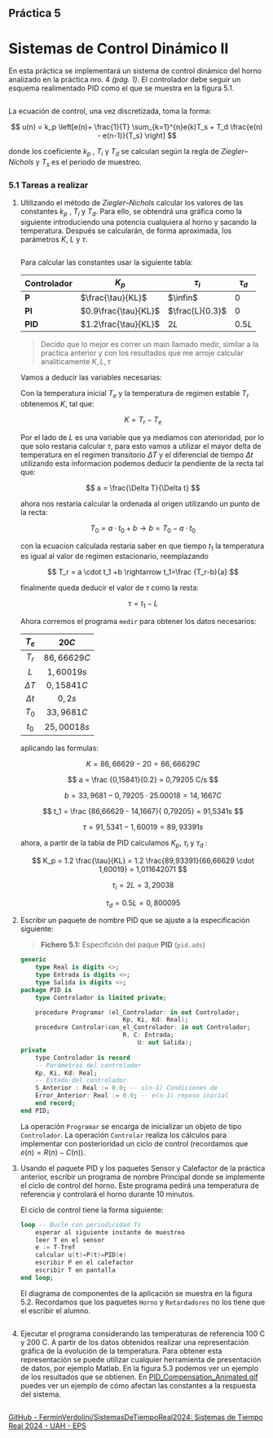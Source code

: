 ## Práctica 5

# Sistemas de Control Dinámico II

En esta práctica se implementará un sistema de control dinámico del horno analizado en la práctica nro. 4 *(pág. 1)*. El controlador debe seguir un esquema realimentado PID como el que se muestra en la figura 5.1.

<img src="file:///home/ferminv/snap/marktext/9/.config/marktext/images/2024-04-03-12-26-51-image.png" title="" alt="" data-align="center">

La ecuación de control, una vez discretizada, toma la forma:

$$
u(n) = k_p \left[e(n)+ \frac{1}{T} \sum_{k=1}^{n}e(k)T_s + T_d \frac{e(n) - e(n-1)}{T_s} \right]
$$

donde los coeficiente $k_p$ , $T_i$ y $T_d$ se calculan según la regla de *Ziegler–Nichols*  y $T_s$ es el periodo de muestreo.

### 5.1 Tareas a realizar

1. Utilizando el método de *Ziegler–Nichols* calcular los valores de las constantes $k_p$ , $T_i$ y $T_d$. Para ello, se obtendrá una gráfica como la siguiente introduciendo una potencia cualquiera al horno y sacando la temperatura. Después se calcularán, de forma aproximada, los parámetros $K$, $L$ y $τ$.
   
   <img src="file:///home/ferminv/snap/marktext/9/.config/marktext/images/2024-04-03-13-00-28-image.png" title="" alt="" data-align="center">
   
   Para calcular las constantes usar la siguiente tabla:
   
   | **Controlador** | $K_p$                | $\tau_i$        | $\tau_d$ |
   | --------------- | -------------------- | --------------- | -------- |
   | **P**           | $\frac{\tau}{KL}$    | $\infin$        | $0$      |
   | **PI**          | $0.9\frac{\tau}{KL}$ | $\frac{L}{0.3}$ | $0$      |
   | **PID**         | $1.2\frac{\tau}{KL}$ | $2L$            | $0.5L$   |
   
   > Decido que lo mejor es correr un main llamado medir, similar a la practica anterior y con los resultados que me arroje calcular analiticamente $K,L,\tau$ 
   
   Vamos a deducir las variables necesarias:
   
    Con la temperatura inicial $T_e$ y la temperatura de regimen estable $T_r$  obtenemos $K$, tal que:
   
   $$
   K = T_r - T_e
   $$
   
   Por el lado de $L$ es una variable que ya mediamos con aterioridad, por lo que solo restaria calcular $\tau$, para esto vamos a utilizar el mayor delta de temperatura en el regimen transitorio $\Delta T$ y el diferencial de tiempo $\Delta t$ utilizando esta informacion podemos deducir la pendiente de la recta tal que:
   
   $$
   a = \frac{\Delta T}{\Delta t} 
   $$
   
   ahora nos restaria calcular la ordenada al origen utilizando un punto de la recta:
   
   $$
   T_0 = a \cdot t_0 + b \rightarrow b = T_0 - a \cdot t_0
   $$
   
   con la ecuacion calculada restaria saber en que tiempo $t_1$ la temperatura es igual al valor de regimen estacionario, reemplazando
   
   $$
   T_r = a \cdot t_1 +b \rightarrow t_1=\frac {T_r-b}{a}
   $$
   
   finalmente queda deducir el valor de $\tau$ como la resta:
   
   $$
   \tau = t_1-L
   $$
   
   Ahora corremos el programa `medir` para obtener los datos necesarios:
   
   | $T_e$      | $20 C$      |
   |:----------:|:-----------:|
   | $T_r$      | $86,66629C$ |
   | $L$        | $1,60019s$  |
   | $\Delta T$ | $0,15841C$  |
   | $\Delta t$ | $0,2s$      |
   | $T_0$      | $33,9681C$  |
   | $t_0$      | $25,00018s$ |
   
   aplicando las formulas:
   
   $$
   K = 86,66629 -20 = 66,66629C
   $$
   
   $$
   a = \frac {0,15841}{0.2} = 0,79205 C/s
   $$
   
   $$
   b = 33,9681 - 0,79205 \cdot 25.00018 =  14,1667 C
   $$
   
   $$
   t_1 = \frac {86,66629 - 14,1667}{ 0,79205} = 91,5341s
   $$
   
   $$
   \tau = 91,5341 - 1,60019 = 89,93391s
   $$
   
   ahora, a partir de la tabla de PID calculamos $K_p$, $\tau_i$ y $\tau_d$ :
   
   $$
   K_p = 1.2 \frac{\tau}{KL} =  1.2 \frac{89,93391}{66,66629 \cdot 1,60019} = 1,011642071 
   $$
   
   $$
   \tau_i = 2L = 3,20038
   $$
   
   $$
   \tau_d = 0.5 L = 0,800095
   $$

2. Escribir un paquete de nombre PID que se ajuste a la especificación siguiente:
   
   > **Fichero 5.1:** Especifición del paque **PID** (`pid.ads`) 
   
   ```ada
   generic
       type Real is digits <>;
       type Entrada is digits <>;
       type Salida is digits <>;
   package PID is
       type Controlador is limited private;
   
       procedure Programar (el_Controlador: in out Controlador;
                               Kp, Ki, Kd: Real);
       procedure Controlar(con_el_Controlador: in out Controlador;
                               R, C: Entrada;
                                   U: out Salida);
   private
       type Controlador is record
       -- Parámetros del controlador
       Kp, Ki, Kd: Real;
       -- Estado del controlador
       S_Anterior : Real := 0.0; -- s(n-1) Condiciones de
       Error_Anterior: Real := 0.0; -- e(n-1) reposo inicial
       end record;
   end PID;
   ```
   
   La operación `Programar` se encarga de inicializar un objeto de tipo `Controlador`. La operación `Controlar` realiza los cálculos para implementar con posterioridad un ciclo de control (recordamos que $e(n) = R(n) − C(n)$).

3. Usando el paquete PID y los paquetes Sensor y Calefactor de la práctica anterior, escribir un programa de nombre Principal donde se implemente el ciclo de control del horno. Este programa pedirá una temperatura de referencia y controlará el horno durante 10 minutos.
   
   El ciclo de control tiene la forma siguiente:
   
   ```ada
   loop -- Bucle con periodicidad Ts
       esperar al siguiente instante de muestreo
       leer T en el sensor
       e := T-Tref
       calcular u(t)=P(t)=PID(e)
       escribir P en el calefactor
       escribir T en pantalla
   end loop;
   ```
   
   El diagrama de componentes de la aplicación se muestra en la figura 5.2. Recordamos que los paquetes `Horno` y `Retardadores` no los tiene que el escribir el alumno.
   
   <img src="file:///home/ferminv/snap/marktext/9/.config/marktext/images/2024-04-03-13-14-39-image.png" title="" alt="" data-align="center">

4. Ejecutar el programa considerando las temperaturas de referencia 100 C y 200 C. A partir de los datos obtenidos realizar una representación gráfica de la evolución de la temperatura. Para obtener esta representación se puede utilizar cualquier herramienta de presentación de datos, por ejemplo Matlab. En la figura 5.3 podemos ver un ejemplo de los resultados que se obtienen. En [PID_Compensation_Animated.gif](https://castilloinformatica.es/wiki/index.php?title=Archivo:PID_Compensation_Animated.gif) puedes ver un ejemplo de cómo afectan las constantes a la respuesta del sistema.

<img src="file:///home/ferminv/snap/marktext/9/.config/marktext/images/2024-04-03-13-18-21-image.png" title="" alt="" data-align="center">

[GitHub - FerminVerdolini/SistemasDeTiempoReal2024: Sistemas de Tiempo Real 2024 - UAH - EPS](https://github.com/FerminVerdolini/SistemasDeTiempoReal2024)
